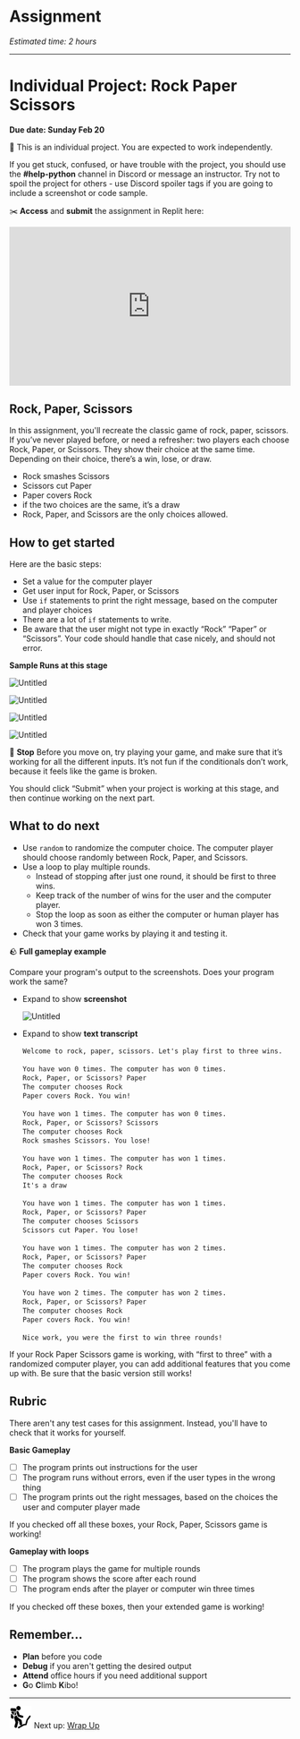 # Assignment

*Estimated time: 2 hours*

---

# Individual Project: Rock Paper Scissors

**Due date: Sunday Feb 20**

<aside>


📌 This is an individual project. You are expected to work independently.

If you get stuck, confused, or have trouble with the project, you should use the **#help-python** channel in Discord or message an instructor. Try not to spoil the project for others - use Discord spoiler tags if you are going to include a screenshot or code sample.

</aside>

<aside>


✂️ **Access** and **submit** the assignment in Replit here: <div style="position: relative; padding-bottom: 56.25%; height: 0;"><iframe src="https://replit.com/team/fpwp-feb2022/Assignment-2-Rock-Paper-Scissors" frameborder="0" webkitallowfullscreen mozallowfullscreen allowfullscreen style="position: absolute; top: 0; left: 0; width: 100%; height: 100%;"></iframe></div>

</aside>

## Rock, Paper, Scissors

In this assignment, you'll recreate the classic game of rock, paper, scissors. If you’ve never played before, or need a refresher: two players each choose Rock, Paper, or Scissors. They show their choice at the same time. Depending on their choice, there’s a win, lose, or draw.

- Rock smashes Scissors
- Scissors cut Paper
- Paper covers Rock
- if the two choices are the same, it’s a draw
- Rock, Paper, and Scissors are the only choices allowed.

## How to get started

Here are the basic steps:

- Set a value for the computer player
- Get user input for Rock, Paper, or Scissors
- Use `if` statements to print the right message, based on the computer and player choices
- There are a lot of `if` statements to write.
- Be aware that the user might not type in exactly “Rock” “Paper” or “Scissors”. Your code should handle that case nicely, and should not error.

**Sample Runs at this stage**

![Untitled](/future-proof-with-python-feb-2022/working-with-data/variables-and-assignment/untitled.png)

![Untitled](/future-proof-with-python-feb-2022/flow-control/multi-way-decisions/untitled-1.png)

![Untitled](/future-proof-with-python-feb-2022/flow-control/multi-way-decisions/untitled-2.png)

![Untitled](/future-proof-with-python-feb-2022/flow-control/assignment/untitled-3.png)

<aside>


🛑 **Stop**
Before you move on, try playing your game, and make sure that it’s working for all the different inputs. It’s not fun if the conditionals don’t work, because it feels like the game is broken.

You should click “Submit” when your project is working at this stage, and then continue working on the next part.

</aside>

## What to do next

- Use `random` to randomize the computer choice. The computer player should choose randomly between Rock, Paper, and Scissors.
- Use a loop to play multiple rounds.
    - Instead of stopping after just one round, it should be first to three wins.
    - Keep track of the number of wins for the user and the computer player.
    - Stop the loop as soon as either the computer or human player has won 3 times.
- Check that your game works by playing it and testing it.

<aside>


🪨 **Full gameplay example**

Compare your program's output to the screenshots. Does your program work the same?

- Expand to show **screenshot**
    
    ![Untitled](/future-proof-with-python-feb-2022/flow-control/assignment/untitled-4.png)
    
- Expand to show **text transcript**
    
    ```
    Welcome to rock, paper, scissors. Let's play first to three wins.
    
    You have won 0 times. The computer has won 0 times.
    Rock, Paper, or Scissors? Paper
    The computer chooses Rock
    Paper covers Rock. You win!
    
    You have won 1 times. The computer has won 0 times.
    Rock, Paper, or Scissors? Scissors
    The computer chooses Rock
    Rock smashes Scissors. You lose!
    
    You have won 1 times. The computer has won 1 times.
    Rock, Paper, or Scissors? Rock
    The computer chooses Rock
    It's a draw
    
    You have won 1 times. The computer has won 1 times.
    Rock, Paper, or Scissors? Paper
    The computer chooses Scissors
    Scissors cut Paper. You lose!
    
    You have won 1 times. The computer has won 2 times.
    Rock, Paper, or Scissors? Paper
    The computer chooses Rock
    Paper covers Rock. You win!
    
    You have won 2 times. The computer has won 2 times.
    Rock, Paper, or Scissors? Paper
    The computer chooses Rock
    Paper covers Rock. You win!
    
    Nice work, you were the first to win three rounds!
    ```
    
</aside>

If your Rock Paper Scissors game is working, with “first to three” with a randomized computer player, you can add additional features that you come up with. Be sure that the basic version still works!

## Rubric

There aren't any test cases for this assignment. Instead, you'll have to check that it works for yourself.

**Basic Gameplay**

- [ ]  The program prints out instructions for the user
- [ ]  The program runs without errors, even if the user types in the wrong thing
- [ ]  The program prints out the right messages, based on the choices the user and computer player made

If you checked off all these boxes, your Rock, Paper, Scissors game is working!

**Gameplay with loops**

- [ ]  The program plays the game for multiple rounds
- [ ]  The program shows the score after each round
- [ ]  The program ends after the player or computer win three times

If you checked off these boxes, then your extended game is working!

## Remember...

- **Plan** before you code
- **Debug** if you aren't getting the desired output
- **Attend** office hours if you need additional support
- **G**o **C**limb **K**ibo!

---

<aside>


<img src="../man-in-hike.png" alt="../man-in-hike.png" width="40px" /> Next up: [Wrap Up](/future-proof-with-python-feb-2022/flow-control/wrap-up.md)

</aside>